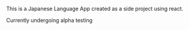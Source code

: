 This is a Japanese Language App created as a side project using react.

Currently undergoing alpha testing